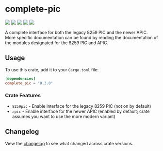 # complete-pic

![](https://img.shields.io/github/actions/workflow/status/bindsdev/complete-pic/ci.yml?style=flat-square)
![](https://img.shields.io/crates/v/complete-pic?style=flat-square)
![](https://img.shields.io/crates/d/complete-pic?style=flat-square)
![](https://img.shields.io/crates/l/complete-pic?style=flat-square)
![](https://img.shields.io/docsrs/complete-pic?style=flat-square)

A complete interface for both the legacy 8259 PIC and the newer APIC. More specific documentation can be found by reading the documentation of the
modules designated for the 8259 PIC and APIC. 

## Usage
To use this crate, add it to your `Cargo.toml` file:
```toml
[dependencies]
complete_pic = "0.3.0"
```
   
### Crate Features
- `8259pic` - Enable interface for the legacy 8259 PIC (not on by default)
- `apic` - Enable interface for the newer APIC (enabled by default; crate assumes you want to use the more modern variant)

## Changelog

View the [changelog](/CHANGELOG.md) to see what changed across crate versions.
